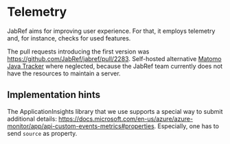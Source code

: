 # Telemetry

JabRef aims for improving user experience. For that, it employs telemetry and, for instance, checks for used features.

The pull requests introducing the first version was <https://github.com/JabRef/jabref/pull/2283>.
Self-hosted alternative [Matomo Java Tracker](https://github.com/matomo-org/matomo-java-tracker) where neglected, because the JabRef team currently does not have the resources to maintain a server.

## Implementation hints

The ApplicationInsights library that we use supports a special way to submit additional details: <https://docs.microsoft.com/en-us/azure/azure-monitor/app/api-custom-events-metrics#properties>.
Especially, one has to send `source` as property.
